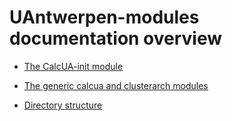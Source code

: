 # UAntwerpen-modules documentation overview

  * [The CalcUA-init module](modules_calcua-init.md)

  * [The generic calcua and clusterarch modules](modules_calcua_and_clusterarch.md)

  * [Directory structure](directory_structure.md)
